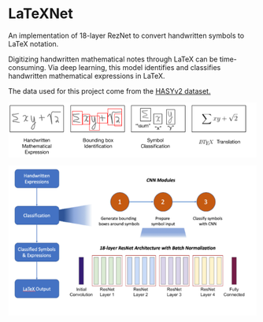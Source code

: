 # LaTeXNet

An implementation of 18-layer RezNet to convert handwritten symbols to LaTeX notation.

Digitizing handwritten mathematical notes through LaTeX can be time-consuming. Via deep learning, this model identifies and classifies handwritten mathematical expressions in LaTeX. 

The data used for this project come from the [HASYv2 dataset.](https://www.kaggle.com/guru001/hasyv2) 

![High Level Model Description](/images/high_level_model.png)

![High Level Architecture](/images/RezNet_Architecture.png)
